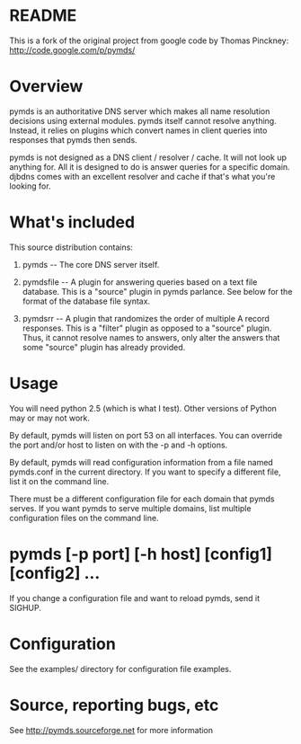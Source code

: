 README
===================

This is a fork of the original project from google code by Thomas
Pinckney: http://code.google.com/p/pymds/

Overview
===================

pymds is an authoritative DNS server which makes all name resolution
decisions using external modules. pymds itself cannot resolve
anything. Instead, it relies on plugins which convert names in
client queries into responses that pymds then sends.

pymds is not designed as a DNS client / resolver / cache. It will not
look up anything for. All it is designed to do is answer queries for a
specific domain. djbdns comes with an excellent resolver and cache if 
that's what you're looking for.

What's included
===================

This source distribution contains:

1) pymds -- The core DNS server itself.

2) pymdsfile -- A plugin for answering queries based on a text file
database. This is a "source" plugin in pymds parlance. See below for
the format of the database file syntax.

3) pymdsrr -- A plugin that randomizes the order of multiple A record
responses. This is a "filter" plugin as opposed to a "source"
plugin. Thus, it cannot resolve names to answers, only alter the
answers that some "source" plugin has already provided.

Usage
===================

You will need python 2.5 (which is what I test). Other versions of
Python may or may not work.

By default, pymds will listen on port 53 on all interfaces. You
can override the port and/or host to listen on with the -p and
-h options. 

By default, pymds will read configuration information from
a file named pymds.conf in the current directory. If you want
to specify a different file, list it on the command line. 

There must be a different configuration file for each domain
that pymds serves. If you want pymds to serve multiple domains,
list multiple configuration files on the command line.

# pymds [-p port] [-h host] [config1] [config2] ...

If you change a configuration file and want to reload pymds, send it
SIGHUP.

Configuration
===================

See the examples/ directory for configuration file examples.

Source, reporting bugs, etc
===================

See http://pymds.sourceforge.net for more information
